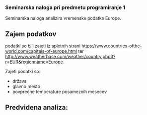 
### Seminarska naloga pri predmetu programiranje 1

Seminarska naloga analizira vremenske podatke Europe.

## Zajem podatkov
podatki so bili zajeti iz spletnih strani https://www.countries-ofthe-world.com/capitals-of-europe.html ter http://www.weatherbase.com/weather/country.php3?r=EUR&regionname=Europe.

Zajeti podatki so:
* država
* glavno mesto
* povprečne temperature posameznih mesecev

## Predvidena analiza:




